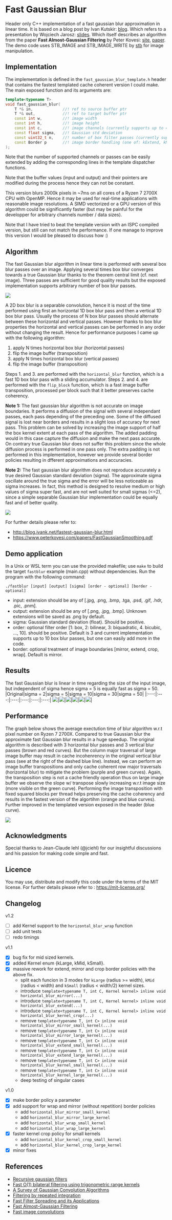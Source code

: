 # Fast Gaussian Blur

Header only C++ implementation of a fast gaussian blur approximation in linear time. It is based on a blog post by Ivan Kutskir: [blog](http://blog.ivank.net/fastest-gaussian-blur.html). Which refers to a presentation by Wojciech Jarosz: [slides](http://elynxsdk.free.fr/ext-docs/Blur/Fast_box_blur.pdf). Which itself describes an algorithm from the paper **Fast Almost-Gaussian Filtering** by Peter Kovesi: [site](https://www.peterkovesi.com/matlabfns/#integral), [paper](https://www.peterkovesi.com/papers/FastGaussianSmoothing.pdf).
The demo code uses STB_IMAGE and STB_IMAGE_WRITE by [stb](https://github.com/nothings/stb) for image manipulation. 

## Implementation

The implementation is defined in the `fast_gaussian_blur_template.h` header that contains the fastest templated cache coherent version I could make.
The main exposed function and its arguments are:
```c++
template<typename T>
void fast_gaussian_blur(
    T *& in,             //! ref to source buffer ptr
    T *& out,            //! ref to target buffer ptr
    const int w,         //! image width
    const int h,         //! image height
    const int c,         //! image channels (currently supports up to 4)
    const float sigma,   //! Gaussian std deviation
    const uint32_t n,    //! number of box filter passes (currently supports up to 10)
    const Border p       //! image border handling (one of: kExtend, kMirror, kKernelCrop, kWrap)
);

```
Note that the number of supported channels or passes can be easily extended by adding the corresponding lines in the template dispatcher functions.
<!-- where the arguments are:
- `in` is a reference to the source buffer ptr, 
- `out` is a reference to the target buffer ptr, 
- `w` is the image width, 
- `h` is the image height, 
- `c` is the image number of channels, 
- `sigma` is the desired Gaussian standard deviation, 
- `n` is the number of box blur passes to perform.  -->
Note that the buffer values (input and output) and their pointers are modified during the process hence they can not be constant.

This version blurs 2000k pixels in ~7ms on all cores of a Ryzen 7 2700X CPU with OpenMP. 
Hence it may be used for real-time applications with reasonable image resolutions. 
A SIMD vectorized or a GPU version of this algorithm could be significantly faster (but may be painful for the developper for arbitrary channels number / data sizes). 

Note that I have tried to beat the template version with an ISPC compiled version, but still can not match the performance. 
If one manage to improve this version I would be pleased to discuss how :)

## Algorithm

The fast Gaussian blur algorithm in linear time is performed with several box blur passes over an image.
Applying several times box blur converges towards a true Gaussian blur thanks to the theorem central limit (cf. next image). 
Three passes are sufficient for good quality results but the exposed implementation supports arbitrary number of box blur passes.  

![](data/box.jpg)

A 2D box blur is a separable convolution, hence it is most of the time performed using first an horizontal 1D box blur pass and then a vertical 1D box blur pass. Usually the process of N box blur passes should alternate between these horizontal and vertical passes. 
However thanks to box blur properties the horizontal and vertical passes can be performed in any order without changing the result.
Hence for performance purposes I came up with the following algorithm: 
1. apply N times horizontal box blur (horizontal passes)
2. flip the image buffer (transposition)
3. apply N times horizontal box blur (vertical passes)
4. flip the image buffer (transposition)

Steps 1. and 3. are performed with the `horizontal_blur` function, which is a fast 1D box blur pass with a sliding accumulator.
Steps 2. and 4. are performed with the `flip_block` function, which is a fast image buffer transposition, processed per block such that it better preserves cache coherency.

**Note 1:** The fast gaussian blur algorithm is not accurate on image boundaries. 
It performs a diffusion of the signal with several independant passes, each pass depending 
of the preceding one. Some of the diffused signal is lost near borders and results in a slight 
loss of accuracy for next pass. This problem can be solved by increasing the image support of 
half the box kernel extent at each pass of the algorithm. The added padding would in this case 
capture the diffusion and make the next pass accurate. 
On contrary true Gaussian blur does not suffer this problem since the whole diffusion process 
is performed in one pass only.
The extra padding is not performed in this implementation, however we provide several border
policies resulting in dfferent approximations and accuracies. 

**Note 2:** The fast gaussian blur algorithm does not reproduce accurately a true desired Gaussian standard deviation (sigma).
The approximate sigma oscillate around the true sigma and the error will be less noticeable as sigma increases.
In fact, this method is designed to resolve medium or high values of sigma super fast, and are not well suited for small sigmas (<=2), since a simple separable Gaussian blur implementation could be equally fast and of better quality.

![](data/sigma.png)  

For further details please refer to:
- http://blog.ivank.net/fastest-gaussian-blur.html
- https://www.peterkovesi.com/papers/FastGaussianSmoothing.pdf

## Demo application

In a Unix or WSL term you can use the provided makefile; use `make` to build the target `fastblur` example (main.cpp) without dependencies.
Run the program with the following command:

`./fastblur [input] [output] [sigma] [order - optional] [border - optional]`

- input:  extension should be any of [.jpg, .png, .bmp, .tga, .psd, .gif, .hdr, .pic, .pnm].
- output: extension should be any of [.png, .jpg, .bmp]. Unknown extensions will be saved as .png by default.
- sigma:  Gaussian standard deviation (float). Should be positive.
- order:  optional filter order [1: box, 2: bilinear, 3: biquadratic, 4. bicubic, ..., 10]. should be positive. Default is 3 and current implementation supports up to 10 box blur passes, but one can easily add more in the code.
- border: optional treatment of image boundaries [mirror, extend, crop, wrap]. Default is mirror.

## Results

The fast Gaussian blur is linear in time regarding the size of the input image, but independent of sigma hence sigma = 5 is equally fast as sigma = 50.
|Original|sigma = 2|sigma = 5|sigma = 10|sigma = 30|sigma = 50|
|:---:|:---:|:---:|:---:|:---:|:---:|
![](data/demo.png)|![](data/blur2.png)|![](data/blur5.png)|![](data/blur10.png)|![](data/blur30.png)|![](data/blur50.png)|

## Performance

The graph below shows the average exectution time of blur algorithm w.r.t pixel number on Ryzen 7 2700X. Compared to true Gaussian blur the approximate fast Gaussian blur results in a huge speedup. The original algorithm is described with 3 horizontal blur passes and 3 vertical blur passes (brown and red curves). But the column major traversal of large image buffer may result in cache incohenrency in the original vertical blur pass (see at the right of the dashed blue line). Instead, we can perform an image buffer transpositions and only cache coherent row major traversals (horizontal blur) to mitigate the problem (purple and green curves). Again, the transposition step is not a cache friendly operation thus on large image buffer we observe the slope w/ transpose slowly increasing w.r.t image size (more visible on the green curve). Performing the image transposition with fixed squared blocks per thread helps preserving the cache coherency and results in the fastest version of the algortihm (orange and blue curves). Further improved in the templated version exposed in the header (blue curve).

![](data/time.png)  

## Acknowledgments

Special thanks to Jean-Claude Iehl (@jciehl) for our insightful discussions and his passion for making code simple and fast. 

## Licence

You may use, distribute and modify this code under the terms of the MIT license. For further details please refer to : https://mit-license.org/

## Changelog

v1.2
- [ ] add Kernel support to the `horizontal_blur_wrap` function
- [ ] add unit tests 
- [ ] redo timings

v1.1
- [x] bug fix for mid sized kernels. 
- [x] added Kernel enum {kLarge, kMid, kSmall}.
- [x] massive rework for extend, mirror and crop border policies with the above fix.
    - split each funcion in 3 modes for `kLarge` (radius >= width), `kMid` (radius < width) and `kSmall` (radius < width/2) kernel sizes.
    - introduce `template<typename T, int C, Kernel kernel> inline void horizontal_blur_mirror(...)`
    - introduce `template<typename T, int C, Kernel kernel> inline void horizontal_blur_extend(...)`
    - introduce `template<typename T, int C, Kernel kernel> inline void horizontal_blur_kernel_crop(...)`
    - remove `template<typename T, int C> inline void horizontal_blur_mirror_small_kernel(...)`
    - remove `template<typename T, int C> inline void horizontal_blur_mirror_large_kernel(...)`
    - remove `template<typename T, int C> inline void horizontal_blur_extend_small_kernel(...)`
    - remove `template<typename T, int C> inline void horizontal_blur_extend_large_kernel(...)`
    - remove `template<typename T, int C> inline void horizontal_blur_kernel_small_kernel(...)`
    - remove `template<typename T, int C> inline void horizontal_blur_kernel_large_kernel(...)`
    - deep testing of singular cases

v1.0
- [x] make border policy a parameter
- [x] add support for wrap and mirror (without repetition) border policies
    - add `horizontal_blur_mirror_small_kernel`
    - add `horizontal_blur_mirror_large_kernel`
    - add `horizontal_blur_wrap_small_kernel`
    - add `horizontal_blur_wrap_large_kernel`
- [x] faster kernel crop policy for small kernels
    - add `horizontal_blur_kernel_crop_small_kernel`
    - add `horizontal_blur_kernel_crop_large_kernel`
- [x] minor fixes

## References

- [Recursive gaussian filters](https://software.intel.com/content/dam/develop/external/us/en/documents/cwp546-181134.pdf)
- [Fast O(1) bilateral filtering using trigonometric range kernels](http://bigwww.epfl.ch/chaudhury/Fast%20bilateral%20filtering.pdf)
- [A Survey of Gaussian Convolution Algorithms](http://www.ipol.im/pub/art/2013/87/)
- [Filtering by repeated integration](http://citeseerx.ist.psu.edu/viewdoc/summary?doi=10.1.1.72.4795)
- [Fast Filter Spreading and its Applications](https://www2.eecs.berkeley.edu/Pubs/TechRpts/2009/EECS-2009-54.pdf)
- [Fast Almost-Gaussian Filtering](https://www.peterkovesi.com/papers/FastGaussianSmoothing.pdf)
- [Fast image convolutions](http://elynxsdk.free.fr/ext-docs/Blur/Fast_box_blur.pdf)
